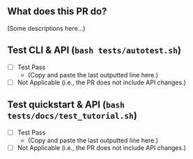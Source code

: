 ## What does this PR do?

(Some descriptions here...)

## Test CLI & API (`bash tests/autotest.sh`)
- [ ] Test Pass
  - (Copy and paste the last outputted line here.)
- [ ] Not Applicable (i.e., the PR does not include API changes.)

## Test quickstart & API (`bash tests/docs/test_tutorial.sh`)
- [ ] Test Pass
  - (Copy and paste the last outputted line here.)
- [ ] Not Applicable (i.e., the PR does not include API changes.)
